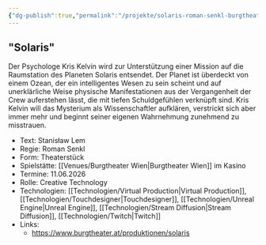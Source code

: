 ```yaml
---
{"dg-publish":true,"permalink":"/projekte/solaris-roman-senkl-burgtheater-wien/"}
---
```


## "Solaris"

Der Psychologe Kris Kelvin wird zur Unterstützung einer Mission auf die Raumstation des Planeten Solaris entsendet. Der Planet ist überdeckt von einem Ozean, der ein intelligentes Wesen zu sein scheint und auf unerklärliche Weise physische Manifestationen aus der Vergangenheit der Crew auferstehen lässt, die mit tiefen Schuldgefühlen verknüpft sind. Kris Kelvin will das Mysterium als Wissenschaftler aufklären, verstrickt sich aber immer mehr und beginnt seiner eigenen Wahrnehmung zunehmend zu misstrauen.

- Text: Stanisław Lem
- Regie: Roman Senkl
- Form: Theaterstück
- Spielstätte: [[Venues/Burgtheater Wien\|Burgtheater Wien]] im Kasino
- Termine: 11.06.2026
- Rolle: Creative Technology
- Technologien: [[Technologien/Virtual Production\|Virtual Production]], [[Technologien/Touchdesigner\|Touchdesigner]], [[Technologien/Unreal Engine\|Unreal Engine]], [[Technologien/Stream Diffusion\|Stream Diffusion]], [[Technologien/Twitch\|Twitch]]
- Links: 
	- https://www.burgtheater.at/produktionen/solaris
 
